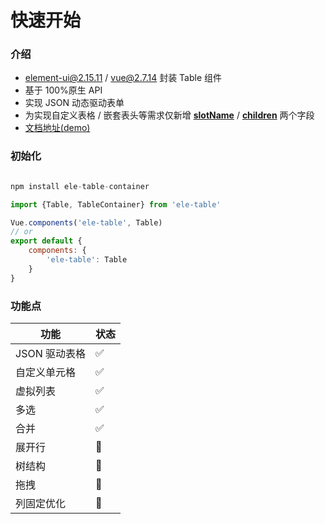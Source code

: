 # 快速开始

### 介绍

- element-ui@2.15.11 / vue@2.7.14 封装 Table 组件
- 基于 100%原生 API
- 实现 JSON 动态驱动表单
- 为实现自定义表格 / 嵌套表头等需求仅新增 [**slotName**](guide/eleTable?id=自定义列模板) / [**children**](guide/eleTable?id=多级表头) 两个字段
- [文档地址(demo)](https://maxw2.github.io/ele-table-container/)

### 初始化

```js

npm install ele-table-container

import {Table, TableContainer} from 'ele-table'

Vue.components('ele-table', Table)
// or
export default {
    components: {
        'ele-table': Table
    }
}

```

### 功能点

| 功能          | 状态 |
| ------------- | ---- |
| JSON 驱动表格 | ✅   |
| 自定义单元格  | ✅   |
| 虚拟列表      | ✅   |
| 多选          | ✅   |
| 合并          | ✅   |
| 展开行        | 🚧   |
| 树结构        | 🚧   |
| 拖拽          | 🚧   |
| 列固定优化    | 🚧   |
